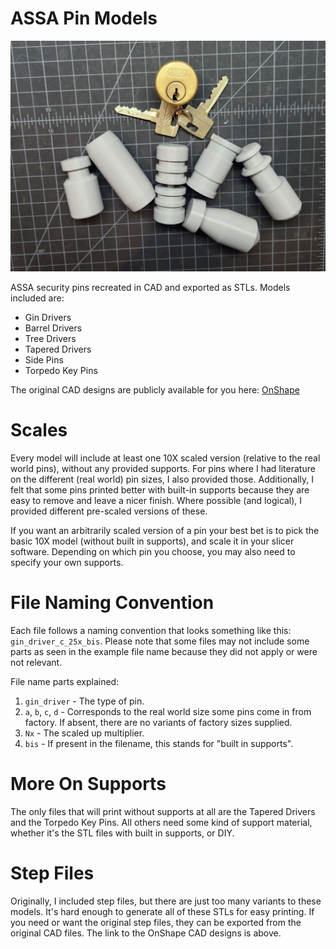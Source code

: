 # ASSA Pin Models

![Printed Pins](images/printed_pins.png)

ASSA security pins recreated in CAD and exported as STLs. Models included are:

* Gin Drivers
* Barrel Drivers
* Tree Drivers
* Tapered Drivers
* Side Pins
* Torpedo Key Pins

The original CAD designs are publicly available for you here: [OnShape](https://cad.onshape.com/documents/176fe9eabd277f7d3a69e7b4/w/a9a9295e99a16ee94f090353/e/b16dd582293e6b9c6d4326a5?configuration=List_bMwezQiz2Jqhxx%3DDefault%3BList_nkgbB6XMHEotgr%3DB___196____5mm&renderMode=0&uiState=65a351917329370a4f51c2d3)


# Scales
Every model will include at least one 10X scaled version (relative to the real world pins), without any provided supports. For pins where I had
literature on the different (real world) pin sizes, I also provided those. Additionally, I felt that some pins printed better with built-in 
supports because they are easy to remove and leave a nicer finish. Where possible (and logical), I provided different pre-scaled versions of 
these.

If you want an arbitrarily scaled version of a pin your best bet is to pick the basic 10X model (without built in supports), and scale it in
your slicer software. Depending on which pin you choose, you may also need to specify your own supports.

# File Naming Convention
Each file follows a naming convention that looks something like this: `gin_driver_c_25x_bis`. Please note that some files may not include some
parts as seen in the example file name because they did not apply or were not relevant.

File name parts explained:

1. `gin_driver` - The type of pin.
2. `a`, `b`, `c`, `d` - Corresponds to the real world size some pins come in from factory. If absent, there are no variants of factory sizes supplied.
3. `Nx` - The scaled up multiplier.
4. `bis` - If present in the filename, this stands for "built in supports".

# More On Supports
The only files that will print without supports at all are the Tapered Drivers and the Torpedo Key Pins. All others need some kind of support material, whether
it's the STL files with built in supports, or DIY.

# Step Files
Originally, I included step files, but there are just too many variants to these models. It's hard enough to generate all of these STLs for easy printing.
If you need or want the original step files, they can be exported from the original CAD files. The link to the OnShape CAD designs is above.